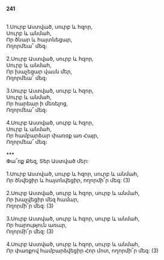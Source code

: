**241**

\
1.Սուրբ Աստված, սուրբ և հզոր,\
Սուրբ և անմահ,\
Որ ծնար և հայտնեցար,\
Ողորմեա՜ մեզ։\
\
2.Սուրբ Աստված, սուրբ և հզոր,\
Սուրբ և անմահ,\
Որ խաչեցար վասն մեր,\
Ողորմեա՜ մեզ։\
\
3.Սուրբ Աստված, սուրբ և հզոր,\
Սուրբ և անմահ,\
Որ հարեար ի մեռելոց,\
Ողորմեա՜ մեզ։\
\
4.Սուրբ Աստված, սուրբ և հզոր,\
Սուրբ և անմահ,\
Որ համբարձար փառօք առ Հայր,\
Ողորմեա՜ մեզ։\
\
\*\*\*\
Փա՜ռք Քեզ, Տեր Աստված մեր:\
\
1.Սուրբ Աստված, սուրբ և հզոր, սուրբ և անմահ,\
Որ ծնվեցիր և հայտնվեցիր, ողորմի՜ր մեզ: (3)\
\
2.Սուրբ Աստված, սուրբ և հզոր, սուրբ և անմահ,\
Որ խաչվեցիր մեզ համար,\
Ողորմի՜ր մեզ: (3)\
\
3.Սուրբ Աստված, սուրբ և հզոր, սուրբ և անմահ,\
Որ հարություն առար,\
Ողորմի՜ր մեզ: (3)\
\
4.Սուրբ Աստված, սուրբ և հզոր, սուրբ և անմահ,\
Որ փառքով համբարձվեցիր Հոր մոտ, ողորմի՜ր մեզ: (3)
